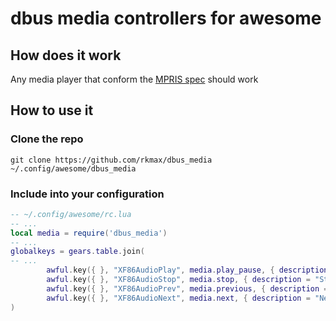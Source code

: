 # dbus media controllers for awesome

## How does it work

Any media player that conform the [MPRIS spec](https://specifications.freedesktop.org/mpris-spec/2.2/Player_Interface.html) should work

## How to use it

### Clone the repo

```
git clone https://github.com/rkmax/dbus_media ~/.config/awesome/dbus_media
```

### Include into your configuration

```lua
-- ~/.config/awesome/rc.lua
-- ...
local media = require('dbus_media')
-- ...
globalkeys = gears.table.join(
-- ...
        awful.key({ }, "XF86AudioPlay", media.play_pause, { description = "Play/Pause", group = "media"}),
        awful.key({ }, "XF86AudioStop", media.stop, { description = "Stop", group = "media"}),
        awful.key({ }, "XF86AudioPrev", media.previous, { description = "Previous", group = "media"}),
        awful.key({ }, "XF86AudioNext", media.next, { description = "Next", group = "media"})    
)
```
